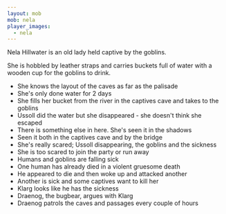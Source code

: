 ```yaml
---
layout: mob
mob: nela
player_images:
  - nela
---
```


Nela Hillwater is an old lady held captive by the goblins.

She is hobbled by leather straps and carries buckets full of water with a wooden cup for the goblins to drink.

* She knows the layout of the caves as far as the palisade
* She's only done water for 2 days
* She fills her bucket from the river in the captives cave and takes to the goblins
* Ussoll did the water but she disappeared - she doesn't think she escaped
* There is something else in here.  She's seen it in the shadows
* Seen it both in the captives cave and by the bridge
* She's really scared; Ussoll disappearing, the goblins and the sickness
* She is too scared to join the party or run away
* Humans and goblins are falling sick
* One human has already died in a violent gruesome death
* He appeared to die and then woke up and attacked another
* Another is sick and some captives want to kill her
* Klarg looks like he has the sickness
* Draenog, the bugbear, argues with Klarg
* Draenog patrols the caves and passages every couple of hours
